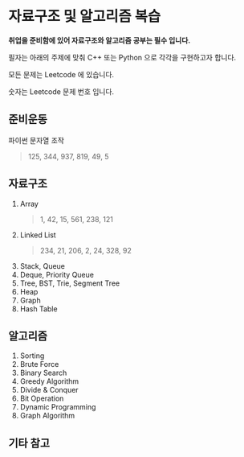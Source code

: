 # 자료구조 및 알고리즘 복습

**취업을 준비함에 있어 자료구조와 알고리즘 공부는 필수 입니다.**

필자는 아래의 주제에 맞춰 C++ 또는 Python 으로 각각을 구현하고자 합니다.

모든 문제는 Leetcode 에 있습니다.

숫자는 Leetcode 문제 번호 입니다.

## 준비운동

파이썬 문자열 조작

> 125, 344, 937, 819, 49, 5

## 자료구조

1. Array
   > 1, 42, 15, 561, 238, 121
2. Linked List
   > 234, 21, 206, 2, 24, 328, 92
3. Stack, Queue
4. Deque, Priority Queue
5. Tree, BST, Trie, Segment Tree
6. Heap
7. Graph
8. Hash Table

## 알고리즘

1. Sorting
2. Brute Force
3. Binary Search
4. Greedy Algorithm
5. Divide & Conquer
6. Bit Operation
7. Dynamic Programming
8. Graph Algorithm

## 기타 참고
